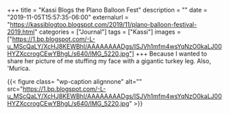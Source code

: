 +++
title = "Kassi Blogs the Plano Balloon Fest"
description = ""
date = "2019-11-05T15:57:35-06:00"
externalurl = "https://kassiblogtoo.blogspot.com/2019/11/plano-balloon-festival-2019.html"
categories = ["Journal"]
tags = ["Kassi"]
images = ["https://1.bp.blogspot.com/-L-u_MScQaLY/XcHJ8KEWBhI/AAAAAAAADgs/ISJVh1mfm4wsYqNzO0kaLJ00HYZXccrogCEwYBhgL/s640/IMG_5220.jpg"]
+++
Because I wanted to share her picture of me stuffing my face with a gigantic turkey leg. Also, 'Murica.

{{< figure class= "wp-caption alignnone" alt="" src="https://1.bp.blogspot.com/-L-u_MScQaLY/XcHJ8KEWBhI/AAAAAAAADgs/ISJVh1mfm4wsYqNzO0kaLJ00HYZXccrogCEwYBhgL/s640/IMG_5220.jpg" >}}

